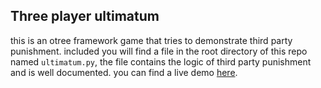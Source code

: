 ## Three player ultimatum

this is an otree framework game that tries to demonstrate third party punishment.
included you will find a file in the root directory of this repo named  ```ultimatum.py```,
the file contains the logic of third party punishment and is well documented.
you can find a live demo [here](https://ulimatumthree.herokuapp.com).

